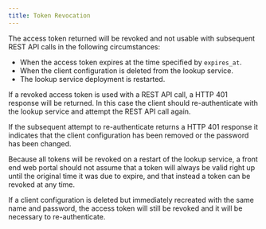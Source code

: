 ```yaml
---
title: Token Revocation
---
```


The access token returned will be revoked and not usable with subsequent REST
API calls in the following circumstances:

* When the access token expires at the time specified by `expires_at`.
* When the client configuration is deleted from the lookup service.
* The lookup service deployment is restarted.

If a revoked access token is used with a REST API call, a HTTP 401 response will
be returned. In this case the client should re-authenticate with the lookup
service and attempt the REST API call again.

If the subsequent attempt to re-authenticate returns a HTTP 401 response it
indicates that the client configuration has been removed or the password has
been changed.

Because all tokens will be revoked on a restart of the lookup service, a front
end web portal should not assume that a token will always be valid right up
until the original time it was due to expire, and that instead a token can be
revoked at any time.

If a client configuration is deleted but immediately recreated with the same
name and password, the access token will still be revoked and it will be
necessary to re-authenticate.

